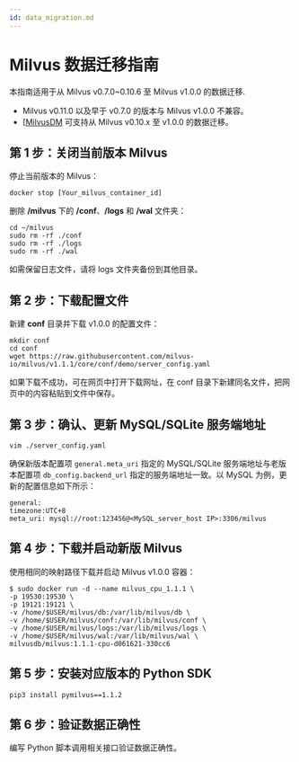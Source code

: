 ```yaml
---
id: data_migration.md
---
```


# Milvus 数据迁移指南  

本指南适用于从 Milvus v0.7.0~0.10.6 至 Milvus v1.0.0 的数据迁移. 
<div class="alert note">
 <ul>
  <li>Milvus v0.11.0 以及早于 v0.7.0 的版本与 Milvus v1.0.0 不兼容。</li>
  <li>[<a href="milvusdm.md">MilvusDM</a> 可支持从 Milvus v0.10.x 至 v1.0.0 的数据迁移。</li>
 </ul>
</div>


## 第 1 步：关闭当前版本 Milvus

停止当前版本的 Milvus：

```
docker stop [Your_milvus_container_id]
```

删除 **/milvus** 下的 **/conf**、**/logs** 和 **/wal** 文件夹：

```
cd ~/milvus
sudo rm -rf ./conf
sudo rm -rf ./logs
sudo rm -rf ./wal
```

<div class="alert note">如需保留日志文件，请将 logs 文件夹备份到其他目录。</div>


## 第 2 步：下载配置文件

新建 **conf** 目录并下载 v1.0.0 的配置文件：

```
mkdir conf
cd conf
wget https://raw.githubusercontent.com/milvus-io/milvus/v1.1.1/core/conf/demo/server_config.yaml
```

<div class="alert note">如果下载不成功，可在网页中打开下载网址，在 conf 目录下新建同名文件，把网页中的内容粘贴到文件中保存。</div>


## 第 3 步：确认、更新 MySQL/SQLite 服务端地址

```
vim ./server_config.yaml
```

确保新版本配置项 `general.meta_uri` 指定的 MySQL/SQLite 服务端地址与老版本配置项 `db_config.backend_url` 指定的服务端地址一致。以 MySQL 为例，更新的配置信息如下所示：
```
general:
timezone:UTC+8
meta_uri: mysql://root:123456@<MySQL_server_host IP>:3306/milvus
```

## 第 4 步：下载并启动新版 Milvus

使用相同的映射路径下载并启动 Milvus v1.0.0 容器：

```
$ sudo docker run -d --name milvus_cpu_1.1.1 \
-p 19530:19530 \
-p 19121:19121 \
-v /home/$USER/milvus/db:/var/lib/milvus/db \
-v /home/$USER/milvus/conf:/var/lib/milvus/conf \
-v /home/$USER/milvus/logs:/var/lib/milvus/logs \
-v /home/$USER/milvus/wal:/var/lib/milvus/wal \
milvusdb/milvus:1.1.1-cpu-d061621-330cc6
```

## 第 5 步：安装对应版本的 Python SDK

```
pip3 install pymilvus==1.1.2
```

## 第 6 步：验证数据正确性

编写 Python 脚本调用相关接口验证数据正确性。